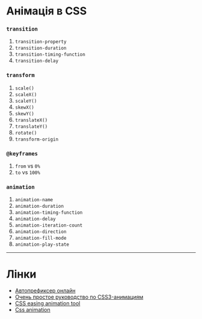 # Анімація в CSS
### `transition`
1. `transition-property`
1. `transition-duration`
1. `transition-timing-function`
1. `transition-delay`

### `transform`
1. `scale()`
1. `scaleX()`
1. `scaleY()`
1. `skewX()`
1. `skewY()`
1. `translateX()`
1. `translateY()`
1. `rotate()`
1. `transform-origin`

### `@keyframes`
1. `from` vs `0%`
1. `to` vs `100%`

### `animation`
1. `animation-name`
1. `animation-duration`
1. `animation-timing-function`
1. `animation-delay`
1. `animation-iteration-count`
1. `animation-direction`
1. `animation-fill-mode`
1. `animation-play-state`

---
# Лінки
- [Автопрефиксер онлайн](https://autoprefixer.github.io/)
- [Очень простое руководство по CSS3-анимациям](https://github.com/FrontenderMagazine/ochen-prostoe-rukovodstvo-po-css-animatsiyam/blob/master/rus.md)
- [CSS easing animation tool](https://matthewlein.com/tools/ceaser)
- [Css animation](http://css.yoksel.ru/css-animation/)